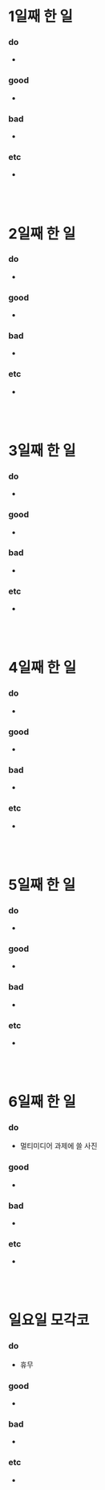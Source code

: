 # 1일째 한 일 
### do
- 

### good
- 

### bad
- 

### etc
- 

<br /><br />

# 2일째 한 일 
### do
-

### good
-

### bad
-

### etc
-

<br /><br />

# 3일째 한 일 
### do
-

### good
-

### bad
-

### etc
-

<br /><br />

# 4일째 한 일 
### do
-

### good
-

### bad
-

### etc
- 

<br /><br />

# 5일째 한 일 
### do
-

### good
-

### bad
-

### etc
- 

<br /><br />

# 6일째 한 일 
### do
- 멀티미디어 과제에 쓸 사진 

### good
-
 
### bad
-

### etc
-

<br /><br />

# 일요일 모각코
### do
- 휴무

### good
-

### bad
- 

### etc
-

<br /><br />
